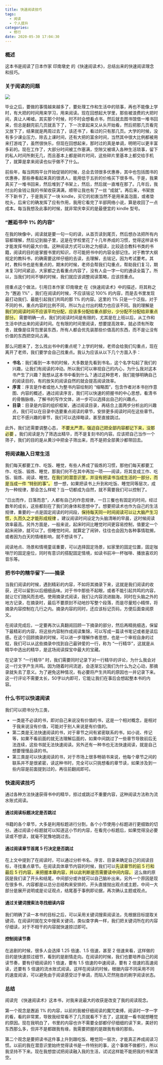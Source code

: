 ```yaml
---
title: 快速阅读技巧
tags:
  - 阅读
  - 个人提升
categories:
  - 修行
date: 2020-05-30 17:04:30
---
```


### 概述

这本书是阅读了日本作家 印南墩史 的《快速阅读术》，总结出来的快速阅读理念和技巧。



### 关于阅读的问题

![](https://blog-images.qiniu.wqf31415.xyz/read.jpg)

毕业之后，要做的事情越来越多了，要处理工作和生活中的琐事，再也不能像上学时，有大把的时间用来学习，用来阅读。现在回想起大学里，那些被浪费的大把时间，真让人唏嘘。其实那个时候，时不时会想看点书，然后就去图书馆借一堆书回来，但总是翻完前几页就丢下了，下一次拿起来又从头开始看，然后把那几页看完又放下了，结果就是两周过去了，该还书了，看过的只有那几页。大学的时候，没有多少课业压力，除去上课时间，还有大把的富余时间，当然其中很大比例都被用来打游戏了，虽然很快乐，但现在回想起来，那时过的真是单调，明明可以更丰富多彩的。现在工作了，大部分时间被工作塞满，空隙又被填入各种生活琐事，留下的私人时间所剩无几，而且基本上都是碎片时间，这些碎片里基本上都交给手机了，就算是拿来阅读也似乎做不了什么。

前些年，每当网购平台开始促销的时候，总会去领很多优惠券，其中也包括图书的优惠券，那些券看起来真的很诱人，能用低于五折的价格买下很多书。于是，我果真买了一堆书回来，然后堆到了书架上，然后，然后就一直堆在那了。几年后，我付出的金钱让我的书架收获满满，顺带让我也有了一丝 “成就”。再后来，书架放不下新书了，于是我买了一块 kindle，买它的初衷当然不是用来盖泡面，或者垫枕头，后来它的确发挥了应有作用，我用它看完了半部网络小说，算是收回了一点成本。每当我想及此事的时候，就非常庆幸买的是最便宜的 kindle 型号。



<!-- more -->



### “邂逅书中 1% 的内容”

在我的映像中，阅读就是要一句一句的读，从首页读到尾页，然后想办法把所有内容都理解，然后记到脑子里，这是在学校里花了十几年养成的习惯，觉得这样读书才能发挥书的最大价值。这种阅读方式可以称之为细读，比较适合教科书类的书籍，阅读的目的是掌握书里的知识，尽可能把书中的内容全部记住。对于教学大纲规定的教科书，的确需要这样仔细的去读，去理解，去铭记，因为考试要考。其时，教科书也是有重点的，期末的时候，老师会帮我们勾重点，帮助我们复习，期末复习时间紧迫，大家都之去看重点内容了，没有人会一字一句的通读全篇了。所以，当我们时间不够的时候，我们就应该调整阅读策略，应该捞重点。

捞重点这个做法，引用日本作家 印南墩史 在《快速阅读术》中的描述，将其称之为 “邂逅 1%” ，我们在阅读的时候，不应该铭记 100% 的内容，而是去书里发现最打动我们、最能引起我们共鸣的那 1% 的内容。这里的 1% 只是一个泛指，对于不同的书，重点内容的比例不同，所以为止付出的精力也应该不同。我的理解是<span style="background:#ffa"> 我们的阅读时间不应该平均分配，应该多分配给重点部分，少分配不分配给非重点部分。</span> 需要明确一点，我们的阅读时间是有限的，尤其是在上班以后，从工作和生活中挤出来的阅读时间。在有限的时间里阅读，想要提高效率，就必须有所取舍，就像是往背包里装东西，所有人都会优先装那些价值高的东西，而不是让没有价值的东西把空间占满。

那么问题来了，怎么找出书中的重点呢？上学的时候，老师会给我们勾重点，现在离开了老师，我们要学会自己找重点。我认为应该从以下几个方面入手：

- **书名**：我们看到一本书的时候，大多数是先看到书名，这个名字勾起了我们的兴趣，让我们有阅读的冲动。所以我们可以审视自己的内心，为什么我对这本书产生了兴趣？我想从这本书中看到什么？通过这种思考，我们能够明确自己的阅读目的，有的放矢的阅读自然的就会提高阅读效率。
- **序言**：序言是作者或他人为整书内容绘制的 “缩略图”，包含作者对本书创作意图、内容的概述，通过阅读序言，我们可以快速的把握书的中心思想，看清书的骨骼脉络，了解书的写作文体，进一步可以选择出自己的兴趣点。
- **目录**：目录是内容的组织框架，通过阅读目录，再结合上面两步分析出的兴趣点，我们可以在目录中选要重点阅读的章节，安排更多阅读时间在这些章节。其它不感兴趣的章节，我们可以选择略读，甚至直接跳过。

此外，我们还需要调整心态， <span style="background:#ffa"> 不要太严肃，强迫自己把全部内容都记下来，没那必要</span> 。我们阅读是为了筛选出精华，而不是复刻书的内容。应该把自己当作一个筛子，我们的目的是从黄沙中把金子筛出来，而不是把全部黄沙都带回去。





### 将阅读融入日常生活

我们每天都要工作、吃饭、睡觉，有些人养成了锻炼的习惯，那他们每天都要工作、吃饭、锻炼、睡觉，那我们何不在其中再加一项——阅读，将其变成工作、吃饭、锻炼、阅读、睡觉。<span style="background:#ffa">在我们的潜意识里，并没有把读书当成生活的一部分，而是当成一件 “特别的事”。</span> 想一想，如果把读书上升到和吃饭、睡觉同等层次，成为一种规律，那会怎么样呢？当一切都成为自然，就不需要我们可以控制了。

“日出而作，日落而息”，人都有自己的作息规律，一日三餐也有固定的时间，经过数年的成长，这些都刻在了我们的身体和思想中了。想要把读术也作为自己的生活规律，重要的一点是固定阅读的时间段，<span style="background:#ffa">保持每天同一时间阅读可以让大脑产生习惯，久而久之才能形成规律</span> 。建议阅读时间设定为头脑清晰的早晨，这时候阅读效率最高。另外方面是，一般来说，起床时间比睡觉时间更容易控制，值要定一个起床闹钟，就可以了。但睡觉时间，就算定了闹钟，往往也会因为各种事情耽搁，或者因为白天的情绪影响，就不想读书了。

阅读地点、场景和情境童谣重要，可以选择固定场景，如家里的固定位置，固定咖啡厅的固定座位，同时有意识的搭配固定情境，如读书前冲一杯咖啡、播放喜欢的音乐等。



### 把书中的精华留下——摘录

当我们阅读的时候，遇到精彩的内容，不如将其摘录下来，这就是我们阅读的收获，还可以留到以后细细品味。对于书中那些不起眼，或者不能引起共鸣的内容，就让它们随风而去吧。使用摘录式阅读，我们让内容流进脑海，同时在头脑之外的地方记录，在摘录时，最后不要原封不动地抄写整个段落，而是尽量短小精悍，将摘录内容控制在几行之内。摘录内容的同时，还应该标记页码，方便后面查阅原文。

在阅读完成后，一定要再次认真翻阅回顾一下摘录的部分，然后再精挑细选，保留下最精彩的内容，将这些内容制作成阅读集锦，可以写成一篇读书笔记或者是读后感。在这个回顾摘录的时候，可以进一步理解作者思想，也是一个审视自身的过程，我们可以从这些摘录中找到自己最钟爱的一行，称为 “一行精华”，这就是从精华中选出的精华，是这场阅读探宝中最大的宝藏。

在记录下 “一行精华” 时，我们需要同时记录下对一行精华的评论，为什么我会对这一行文字产生共鸣。因为随着时间流逝，会逐渐忘记我们为什么为之心动，那摘录就失去了意义。为了避免这种情况，有必要将产生共鸣的原因也一并记录下来。这一行评论不需要太长，50字以内即可，它能让我们在事后会想起整本书的内容。



### 什么书可以快速阅读

我们可以把书分为三类，

- 一类是不必读的书，即对自己来说没有价值的书，这是一个相对概念，是相对于我来说没有价值，可能对于别人来说是有价值的。
- 第二类是无法快速阅读的书，对于章节之间有紧密联系的书，如小说、传记等，如果不看前面的就无法理解后面的，如果中间跳过了一些章节导致前后无法连续，这些书就无法快速阅读。另外还有一种书也无法快速阅读，就是自己想要慢慢品读的书。
- 第三类是可以快速阅读的书，对于市场上很多畅销书来说，他每个章节之间的联系并不是很紧密，读这种书时，完全可以只挑想看的章节读，如果涉及到一些内容是前面提到过的，再往前翻阅即可。



### 快速阅读技巧

通过各种方法快速获得书中的精华，掠过或跳过不重要内容，这种阅读方法称为流水账式阅读。

#### 通过阅读标题决定是否跳过

书籍的各个章节，大多是利用标题进行分割，各个小节使用小标题进行更细致的切分。通过阅读小标题就可以知道这小节的内容，在看完小标题后，如果觉得没必要读或不想读，就毫不犹豫地跳过去。

#### 通过阅读章节首尾 5 行决定是否跳过

在上文中提到了在阅读时，可以通过分析书名、序言、目录来确定自己的阅读目标，寻找重点章节。在阅读具体章节内容的时候，我们可以<span style="background:#ffa">先读章节的前 5 行和最后 5 行内容，来把握本章内容，并以此判断是否需要读中间内容。</span> 这么做的原因是我们读了开头和结尾，中间部分或许就可以自己脑补出来。另外一个原因是现在很多书，内容都是以总分总结构来安排的，开头直接抛出观点或主题，中间一大部分是展开说明或是论证观点，结尾基于事例即论据，再次确认主题或观点。

#### 通过关键词搜索法寻找细读内容

我们明确了读一本书的目标之后，可以采用关键词搜索阅读法，先根据目标提取关键词，在阅读时就在文中搜索关键词，类似查字典一样，我们把关键词所在的内容仔细读，对于不相干的内容就快速掠过即可。

#### 控制阅读节奏

在追剧的时候，很多人会选择 1.25 倍速、1.5 倍速，甚至 2 倍速来看，这样做的目的是快速掠过细节，看到的是剧情走向。在阅读的时候，我们也要培养自己的阅读节奏，要有仔细阅读的 1 倍速，要有 1.5 倍速的中速阅读，要有 2 倍速的高速阅读，还要有 5 倍速的流水账式阅读。这样在阅读的时候，根据内容不同采用不同的速度阅读，可以避免由于阅读感受过于单调，而陷入茫然拖沓的刷字阅读状态。



### 总结

阅读完 《快速阅读术》这本书，对我来说最大的收获是改变了我的阅读观念。

第一个观念是邂逅 1% 的内容，以前的我被仔细阅读的魔咒束缚，阅读时一字一字的看，看的非常累，导致我经常看不了几页就看不下去了，这就是一看书就想睡觉的原因。现在我明白了，书里的内容也许不需要全部都仔仔细细的读下来，美好的东西那么多，但并不是都跟我有缘，我需要把握的是跟我有缘的那些。

第二个观念是要把读书这件事上升到跟吃饭、睡觉同一层次，才能真正养成阅读习惯。以前的我在潜意识里始终觉得读书是一件特别的事，这个事做不做都行，所以我坚持不下来。现在我想尝试把阅读融入我的生活，试试这样能不能把我的书架清空。

